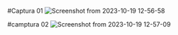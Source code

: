 
#Captura 01 
![Screenshot from 2023-10-19 12-56-58](https://github.com/geormz/Simulacion-por-computadora-Geovanni-Ramirez/assets/113058235/2c9e219e-7f46-4c30-859b-8d24096f997d)

#camptura 02
![Screenshot from 2023-10-19 12-57-09](https://github.com/geormz/Simulacion-por-computadora-Geovanni-Ramirez/assets/113058235/0b29a937-416c-420b-9e6d-714cd364333a)


